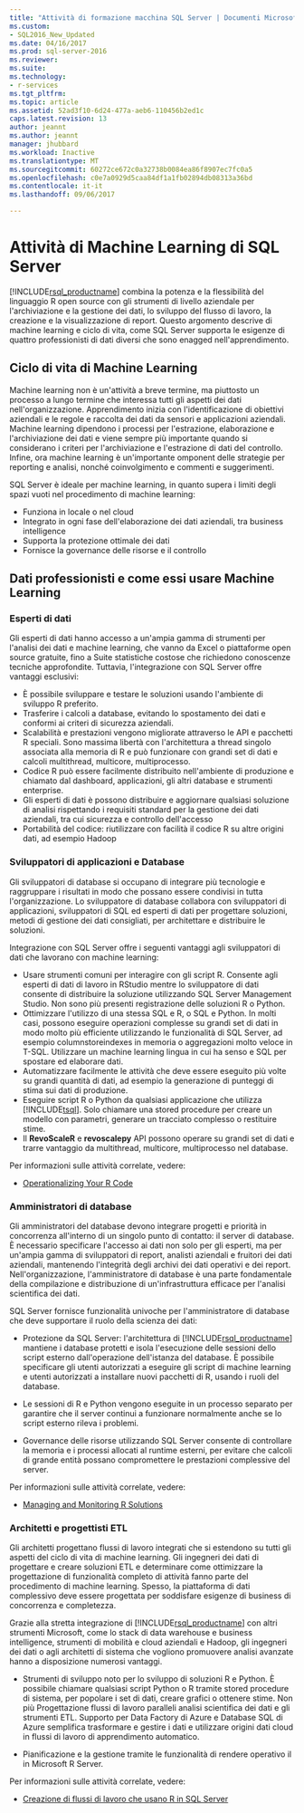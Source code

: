 ```yaml
---
title: "Attività di formazione macchina SQL Server | Documenti Microsoft"
ms.custom:
- SQL2016_New_Updated
ms.date: 04/16/2017
ms.prod: sql-server-2016
ms.reviewer: 
ms.suite: 
ms.technology:
- r-services
ms.tgt_pltfrm: 
ms.topic: article
ms.assetid: 52ad3f10-6d24-477a-aeb6-110456b2ed1c
caps.latest.revision: 13
author: jeannt
ms.author: jeannt
manager: jhubbard
ms.workload: Inactive
ms.translationtype: MT
ms.sourcegitcommit: 60272ce672c0a32738b0084ea86f8907ec7fc0a5
ms.openlocfilehash: c0e7a0929d5caa84df1a1fb02894db08313a36bd
ms.contentlocale: it-it
ms.lasthandoff: 09/06/2017

---
```

# <a name="sql-server-machine-learning-tasks"></a>Attività di Machine Learning di SQL Server

[!INCLUDE[rsql_productname](../../includes/rsql-productname-md.md)] combina la potenza e la flessibilità del linguaggio R open source con gli strumenti di livello aziendale per l'archiviazione e la gestione dei dati, lo sviluppo del flusso di lavoro, la creazione e la visualizzazione di report. Questo argomento descrive di machine learning e ciclo di vita, come SQL Server supporta le esigenze di quattro professionisti di dati diversi che sono enagged nell'apprendimento.

## <a name="machine-learning-life-cycle"></a>Ciclo di vita di Machine Learning

Machine learning non è un'attività a breve termine, ma piuttosto un processo a lungo termine che interessa tutti gli aspetti dei dati nell'organizzazione. Apprendimento inizia con l'identificazione di obiettivi aziendali e le regole e raccolta dei dati da sensori e applicazioni aziendali. Machine learning dipendono i processi per l'estrazione, elaborazione e l'archiviazione dei dati e viene sempre più importante quando si considerano i criteri per l'archiviazione e l'estrazione di dati del controllo. Infine, ora machine learning è un'importante omponent delle strategie per reporting e analisi, nonché coinvolgimento e commenti e suggerimenti.



SQL Server è ideale per machine learning, in quanto supera i limiti degli spazi vuoti nel procedimento di machine learning:

+ Funziona in locale o nel cloud
+ Integrato in ogni fase dell'elaborazione dei dati aziendali, tra business intelligence
+ Supporta la protezione ottimale dei dati
+ Fornisce la governance delle risorse e il controllo

## <a name="data-professionals-and-how-they-use-machine-learning"></a>Dati professionisti e come essi usare Machine Learning

### <a name="data-scientists"></a>Esperti di dati

Gli esperti di dati hanno accesso a un'ampia gamma di strumenti per l'analisi dei dati e machine learning, che vanno da Excel o piattaforme open source gratuite, fino a Suite statistiche costose che richiedono conoscenze tecniche approfondite. Tuttavia, l'integrazione con SQL Server offre vantaggi esclusivi:

+ È possibile sviluppare e testare le soluzioni usando l'ambiente di sviluppo R preferito.
+ Trasferire i calcoli a database, evitando lo spostamento dei dati e conformi ai criteri di sicurezza aziendali.
+ Scalabilità e prestazioni vengono migliorate attraverso le API e pacchetti R speciali. Sono massima libertà con l'architettura a thread singolo associata alla memoria di R e può funzionare con grandi set di dati e calcoli multithread, multicore, multiprocesso.
+ Codice R può essere facilmente distribuito nell'ambiente di produzione e chiamato dal dashboard, applicazioni, gli altri database e strumenti enterprise.
+ Gli esperti di dati è possono distribuire e aggiornare qualsiasi soluzione di analisi rispettando i requisiti standard per la gestione dei dati aziendali, tra cui sicurezza e controllo dell'accesso
+ Portabilità del codice: riutilizzare con facilità il codice R su altre origini dati, ad esempio Hadoop

### <a name="application-and-database-developers"></a>Sviluppatori di applicazioni e Database

Gli sviluppatori di database si occupano di integrare più tecnologie e raggruppare i risultati in modo che possano essere condivisi in tutta l'organizzazione. Lo sviluppatore di database collabora con sviluppatori di applicazioni, sviluppatori di SQL ed esperti di dati per progettare soluzioni, metodi di gestione dei dati consigliati, per architettare e distribuire le soluzioni. 

Integrazione con SQL Server offre i seguenti vantaggi agli sviluppatori di dati che lavorano con machine learning:

+ Usare strumenti comuni per interagire con gli script R. Consente agli esperti di dati di lavoro in RStudio mentre lo sviluppatore di dati consente di distribuire la soluzione utilizzando SQL Server Management Studio. Non sono più presenti registrazione delle soluzioni R o Python.
+ Ottimizzare l'utilizzo di una stessa SQL e R, o SQL e Python. In molti casi, possono eseguire operazioni complesse su grandi set di dati in modo molto più efficiente utilizzando le funzionalità di SQL Server, ad esempio columnstoreindexes in memoria o aggregazioni molto veloce in T-SQL. Utilizzare un machine learning lingua in cui ha senso e SQL per spostare ed elaborare dati.
+ Automatizzare facilmente le attività che deve essere eseguito più volte su grandi quantità di dati, ad esempio la generazione di punteggi di stima sui dati di produzione.
+ Eseguire script R o Python da qualsiasi applicazione che utilizza [!INCLUDE[tsql](../../includes/tsql-md.md)]. Solo chiamare una stored procedure per creare un modello con parametri, generare un tracciato complesso o restituire stime.
+ Il **RevoScaleR** e **revoscalepy** API possono operare su grandi set di dati e trarre vantaggio da multithread, multicore, multiprocesso nel database.

Per informazioni sulle attività correlate, vedere:
+ [Operationalizing Your R Code](../../advanced-analytics/r-services/operationalizing-your-r-code.md)

### <a name="database-administrators"></a>Amministratori di database

Gli amministratori del database devono integrare progetti e priorità in concorrenza all'interno di un singolo punto di contatto: il server di database. È necessario specificare l'accesso ai dati non solo per gli esperti, ma per un'ampia gamma di sviluppatori di report, analisti aziendali e fruitori dei dati aziendali, mantenendo l'integrità degli archivi dei dati operativi e dei report. Nell'organizzazione, l'amministratore di database è una parte fondamentale della compilazione e distribuzione di un'infrastruttura efficace per l'analisi scientifica dei dati. 

SQL Server fornisce funzionalità univoche per l'amministratore di database che deve supportare il ruolo della scienza dei dati:

+ Protezione da SQL Server: l'architettura di [!INCLUDE[rsql_productname](../../includes/rsql-productname-md.md)] mantiene i database protetti e isola l'esecuzione delle sessioni dello script esterno dall'operazione dell'istanza del database. È possibile specificare gli utenti autorizzati a eseguire gli script di machine learning e utenti autorizzati a installare nuovi pacchetti di R, usando i ruoli del database.

+ Le sessioni di R e Python vengono eseguite in un processo separato per garantire che il server continui a funzionare normalmente anche se lo script esterno rileva i problemi.

+ Governance delle risorse utilizzando SQL Server consente di controllare la memoria e i processi allocati al runtime esterni, per evitare che calcoli di grande entità possano compromettere le prestazioni complessive del server.

Per informazioni sulle attività correlate, vedere:
+ [Managing and Monitoring R Solutions](../../advanced-analytics/r-services/managing-and-monitoring-r-solutions.md)

### <a name="architects-and-etl-designers"></a>Architetti e progettisti ETL

Gli architetti progettano flussi di lavoro integrati che si estendono su tutti gli aspetti del ciclo di vita di machine learning. Gli ingegneri dei dati di progettare e creare soluzioni ETL e determinare come ottimizzare la progettazione di funzionalità completo di attività fanno parte del procedimento di machine learning. Spesso, la piattaforma di dati complessivo deve essere progettata per soddisfare esigenze di business di concorrenza e completezza.

Grazie alla stretta integrazione di [!INCLUDE[rsql_productname](../../includes/rsql-productname-md.md)] con altri strumenti Microsoft, come lo stack di data warehouse e business intelligence, strumenti di mobilità e cloud aziendali e Hadoop, gli ingegneri dei dati o agli architetti di sistema che vogliono promuovere analisi avanzate hanno a disposizione numerosi vantaggi.

+ Strumenti di sviluppo noto per lo sviluppo di soluzioni R e Python. È possibile chiamare qualsiasi script Python o R tramite stored procedure di sistema, per popolare i set di dati, creare grafici o ottenere stime. Non più Progettazione flussi di lavoro paralleli analisi scientifica dei dati e gli strumenti ETL. Supporto per Data Factory di Azure e Database SQL di Azure semplifica trasformare e gestire i dati e utilizzare origini dati cloud in flussi di lavoro di apprendimento automatico.

+ Pianificazione e la gestione tramite le funzionalità di rendere operativo il in Microsoft R Server.

Per informazioni sulle attività correlate, vedere:

+ [Creazione di flussi di lavoro che usano R in SQL Server](../../advanced-analytics/r-services/creating-workflows-that-use-r-in-sql-server.md)


